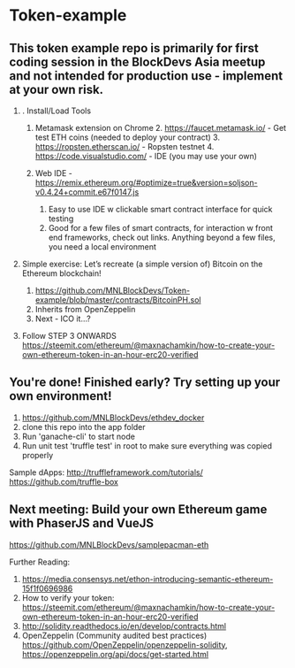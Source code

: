 # Token-example

## This token example repo is primarily for first coding session in the BlockDevs Asia meetup and not intended for production use - implement at your own risk. 

1. . Install/Load Tools
    1. Metamask extension on Chrome
        2. https://faucet.metamask.io/    - Get test ETH coins (needed to deploy your contract)
        3. https://ropsten.etherscan.io/  - Ropsten testnet
        4. https://code.visualstudio.com/ - IDE (you may use your own)

    2. Web IDE - https://remix.ethereum.org/#optimize=true&version=soljson-v0.4.24+commit.e67f0147.js 
        1. Easy to use IDE w clickable smart contract interface for quick testing
        2. Good for a few files of smart contracts, for interaction w front end frameworks, check out links. Anything beyond a few files, you need a local environment

2. Simple exercise: Let’s recreate (a simple version of) Bitcoin on the Ethereum blockchain!
    1. https://github.com/MNLBlockDevs/Token-example/blob/master/contracts/BitcoinPH.sol
    2. Inherits from OpenZeppelin 
    3. Next - ICO it...?


3. Follow STEP 3 ONWARDS https://steemit.com/ethereum/@maxnachamkin/how-to-create-your-own-ethereum-token-in-an-hour-erc20-verified 


## You're done! Finished early? Try setting up your own environment!
1. https://github.com/MNLBlockDevs/ethdev_docker 
2. clone this repo into the app folder
3. Run 'ganache-cli' to start node
4. Run unit test 'truffle test' in root to make sure everything was copied properly

Sample dApps:
http://truffleframework.com/tutorials/ 
https://github.com/truffle-box 


## Next meeting: Build your own Ethereum game with PhaserJS and VueJS
https://github.com/MNLBlockDevs/samplepacman-eth 

Further Reading:
1. https://media.consensys.net/ethon-introducing-semantic-ethereum-15f1f0696986
2. How to verify your token: https://steemit.com/ethereum/@maxnachamkin/how-to-create-your-own-ethereum-token-in-an-hour-erc20-verified
3. http://solidity.readthedocs.io/en/develop/contracts.html
4. OpenZeppelin (Community audited best practices) https://github.com/OpenZeppelin/openzeppelin-solidity, https://openzeppelin.org/api/docs/get-started.html 
